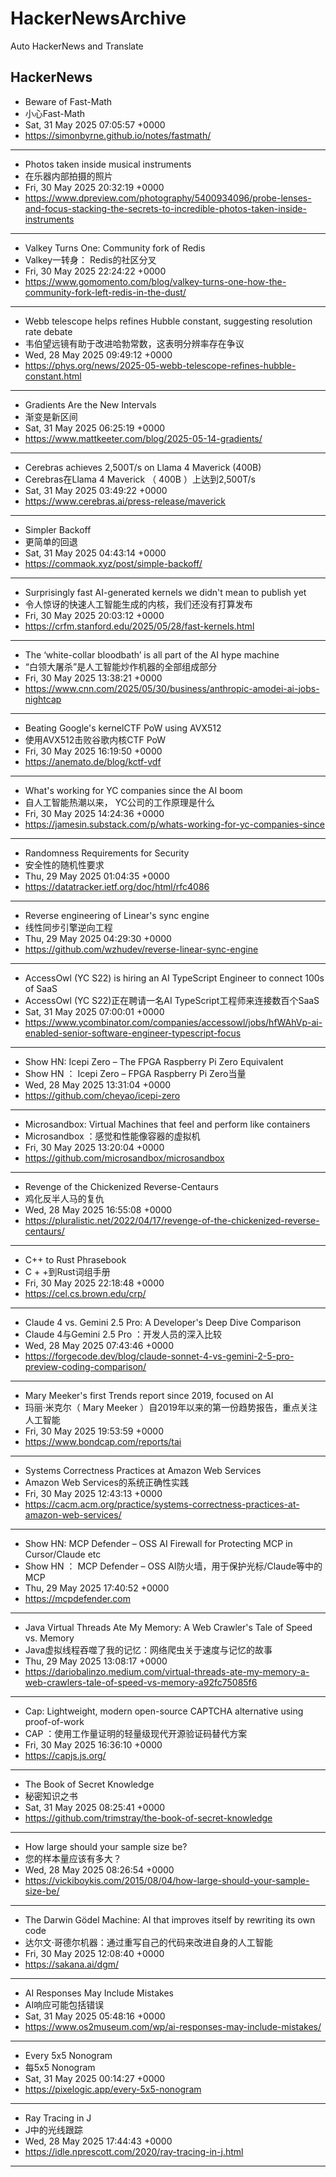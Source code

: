 # HackerNewsArchive
Auto HackerNews and Translate

## HackerNews
* Beware of Fast-Math
* 小心Fast-Math
* Sat, 31 May 2025 07:05:57 +0000
* https://simonbyrne.github.io/notes/fastmath/
----
* Photos taken inside musical instruments
* 在乐器内部拍摄的照片
* Fri, 30 May 2025 20:32:19 +0000
* https://www.dpreview.com/photography/5400934096/probe-lenses-and-focus-stacking-the-secrets-to-incredible-photos-taken-inside-instruments
----
* Valkey Turns One: Community fork of Redis
* Valkey一转身： Redis的社区分叉
* Fri, 30 May 2025 22:24:22 +0000
* https://www.gomomento.com/blog/valkey-turns-one-how-the-community-fork-left-redis-in-the-dust/
----
* Webb telescope helps refines Hubble constant, suggesting resolution rate debate
* 韦伯望远镜有助于改进哈勃常数，这表明分辨率存在争议
* Wed, 28 May 2025 09:49:12 +0000
* https://phys.org/news/2025-05-webb-telescope-refines-hubble-constant.html
----
* Gradients Are the New Intervals
* 渐变是新区间
* Sat, 31 May 2025 06:25:19 +0000
* https://www.mattkeeter.com/blog/2025-05-14-gradients/
----
* Cerebras achieves 2,500T/s on Llama 4 Maverick (400B)
* Cerebras在Llama 4 Maverick （ 400B ）上达到2,500T/s
* Sat, 31 May 2025 03:49:22 +0000
* https://www.cerebras.ai/press-release/maverick
----
* Simpler Backoff
* 更简单的回退
* Sat, 31 May 2025 04:43:14 +0000
* https://commaok.xyz/post/simple-backoff/
----
* Surprisingly fast AI-generated kernels we didn't mean to publish yet
* 令人惊讶的快速人工智能生成的内核，我们还没有打算发布
* Fri, 30 May 2025 20:03:12 +0000
* https://crfm.stanford.edu/2025/05/28/fast-kernels.html
----
* The ‘white-collar bloodbath’ is all part of the AI hype machine
* “白领大屠杀”是人工智能炒作机器的全部组成部分
* Fri, 30 May 2025 13:38:21 +0000
* https://www.cnn.com/2025/05/30/business/anthropic-amodei-ai-jobs-nightcap
----
* Beating Google's kernelCTF PoW using AVX512
* 使用AVX512击败谷歌内核CTF PoW
* Fri, 30 May 2025 16:19:50 +0000
* https://anemato.de/blog/kctf-vdf
----
* What's working for YC companies since the AI boom
* 自人工智能热潮以来， YC公司的工作原理是什么
* Fri, 30 May 2025 14:24:36 +0000
* https://jamesin.substack.com/p/whats-working-for-yc-companies-since
----
* Randomness Requirements for Security
* 安全性的随机性要求
* Thu, 29 May 2025 01:04:35 +0000
* https://datatracker.ietf.org/doc/html/rfc4086
----
* Reverse engineering of Linear's sync engine
* 线性同步引擎逆向工程
* Thu, 29 May 2025 04:29:30 +0000
* https://github.com/wzhudev/reverse-linear-sync-engine
----
* AccessOwl (YC S22) is hiring an AI TypeScript Engineer to connect 100s of SaaS
* AccessOwl (YC S22)正在聘请一名AI TypeScript工程师来连接数百个SaaS
* Sat, 31 May 2025 07:00:01 +0000
* https://www.ycombinator.com/companies/accessowl/jobs/hfWAhVp-ai-enabled-senior-software-engineer-typescript-focus
----
* Show HN: Icepi Zero – The FPGA Raspberry Pi Zero Equivalent
* Show HN ： Icepi Zero – FPGA Raspberry Pi Zero当量
* Wed, 28 May 2025 13:31:04 +0000
* https://github.com/cheyao/icepi-zero
----
* Microsandbox: Virtual Machines that feel and perform like containers
* Microsandbox ：感觉和性能像容器的虚拟机
* Fri, 30 May 2025 13:20:04 +0000
* https://github.com/microsandbox/microsandbox
----
* Revenge of the Chickenized Reverse-Centaurs
* 鸡化反半人马的复仇
* Wed, 28 May 2025 16:55:08 +0000
* https://pluralistic.net/2022/04/17/revenge-of-the-chickenized-reverse-centaurs/
----
* C++ to Rust Phrasebook
* C + +到Rust词组手册
* Fri, 30 May 2025 22:18:48 +0000
* https://cel.cs.brown.edu/crp/
----
* Claude 4 vs. Gemini 2.5 Pro: A Developer's Deep Dive Comparison
* Claude 4与Gemini 2.5 Pro ：开发人员的深入比较
* Wed, 28 May 2025 07:43:46 +0000
* https://forgecode.dev/blog/claude-sonnet-4-vs-gemini-2-5-pro-preview-coding-comparison/
----
* Mary Meeker's first Trends report since 2019, focused on AI
* 玛丽·米克尔（ Mary Meeker ）自2019年以来的第一份趋势报告，重点关注人工智能
* Fri, 30 May 2025 19:53:59 +0000
* https://www.bondcap.com/reports/tai
----
* Systems Correctness Practices at Amazon Web Services
* Amazon Web Services的系统正确性实践
* Fri, 30 May 2025 12:43:13 +0000
* https://cacm.acm.org/practice/systems-correctness-practices-at-amazon-web-services/
----
* Show HN: MCP Defender – OSS AI Firewall for Protecting MCP in Cursor/Claude etc
* Show HN ： MCP Defender – OSS AI防火墙，用于保护光标/Claude等中的MCP
* Thu, 29 May 2025 17:40:52 +0000
* https://mcpdefender.com
----
* Java Virtual Threads Ate My Memory: A Web Crawler's Tale of Speed vs. Memory
* Java虚拟线程吞噬了我的记忆：网络爬虫关于速度与记忆的故事
* Thu, 29 May 2025 13:08:17 +0000
* https://dariobalinzo.medium.com/virtual-threads-ate-my-memory-a-web-crawlers-tale-of-speed-vs-memory-a92fc75085f6
----
* Cap: Lightweight, modern open-source CAPTCHA alternative using proof-of-work
* CAP ：使用工作量证明的轻量级现代开源验证码替代方案
* Fri, 30 May 2025 16:36:10 +0000
* https://capjs.js.org/
----
* The Book of Secret Knowledge
* 秘密知识之书
* Sat, 31 May 2025 08:25:41 +0000
* https://github.com/trimstray/the-book-of-secret-knowledge
----
* How large should your sample size be?
* 您的样本量应该有多大？
* Wed, 28 May 2025 08:26:54 +0000
* https://vickiboykis.com/2015/08/04/how-large-should-your-sample-size-be/
----
* The Darwin Gödel Machine: AI that improves itself by rewriting its own code
* 达尔文·哥德尔机器：通过重写自己的代码来改进自身的人工智能
* Fri, 30 May 2025 12:08:40 +0000
* https://sakana.ai/dgm/
----
* AI Responses May Include Mistakes
* AI响应可能包括错误
* Sat, 31 May 2025 05:48:16 +0000
* https://www.os2museum.com/wp/ai-responses-may-include-mistakes/
----
* Every 5x5 Nonogram
* 每5x5 Nonogram
* Sat, 31 May 2025 00:14:27 +0000
* https://pixelogic.app/every-5x5-nonogram
----
* Ray Tracing in J
* J中的光线跟踪
* Wed, 28 May 2025 17:44:43 +0000
* https://idle.nprescott.com/2020/ray-tracing-in-j.html
----

